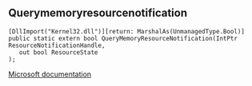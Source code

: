 ## Querymemoryresourcenotification

```
[DllImport("Kernel32.dll")][return: MarshalAs(UnmanagedType.Bool)]
public static extern bool QueryMemoryResourceNotification(IntPtr ResourceNotificationHandle,
   out bool ResourceState
);
```

[Microsoft documentation](https://docs.microsoft.com/en-us/windows/win32/api/winnt/nf-winnt-querymemoryresourcenotification)
